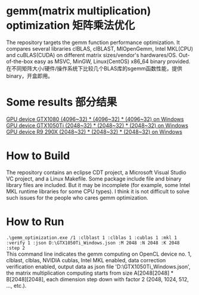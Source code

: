# gemm(matrix multiplication) optimization 矩阵乘法优化
The repository targets the gemm function performance optimization. It compares several libraries clBLAS, clBLAST, MIOpenGemm, Intel MKL(CPU) and cuBLAS(CUDA) on different matrix sizes/vendor's hardwares/OS. Out-of-the-box easy as MSVC, MinGW, Linux(CentOS) x86_64 binary provided.  
在不同矩阵大小/硬件/操作系统下比较几个BLAS库的sgemm函数性能，提供binary，开盒即用。  
# Some results 部分结果
[GPU device GTX1080 (4096~32) \* (4096~32) \* (4096~32) on Windows](https://mz24cn.github.io/gemm_optimization/results/html/results.html?GTX1080_4096_4096_4096.json)  
[GPU device GTX1050Ti (2048~32) \* (2048~32) \* (2048~32) on Windows](https://mz24cn.github.io/gemm_optimization/results/html/results.html?GTX1050Ti_2048_2048_2048.json)  
[GPU device R9 290X (2048~32) \* (2048~32) \* (2048~32) on Windows](https://mz24cn.github.io/gemm_optimization/results/html/results.html?Hawaii_2048_2048_2048.json)  
# How to Build
The repository contains an eclipse CDT project, a Microsoft Visual Studio VC project, and a Linux Makefile. Some package include file and binary library files are included. But it may be incomplete (for example, some Intel MKL runtime libraries for some CPU types). I think it is not difficult to solve such issues for the people who cares gemm optimization.
# How to Run
`.\gemm_optimization.exe /1 :clblast 1 :clblas 1 :cublas 1 :mkl 1 :verify 1 :json D:\GTX1050Ti_Windows.json :M 2048 :N 2048 :K 2048 :step 2`  
This command line indicates the gemm computing on OpenCL device no. 1, clblast, clblas, NVIDIA cublas, Intel MKL enabled, data correction verification enabled, output data as json file 'D:\GTX1050Ti_Windows.json', the matrix multiplication computing starts from size A\[2048\[2048] \* B\[2048]\[2048], each dimension step down with factor 2 (2048, 1024, 512, ..., etc.).